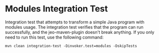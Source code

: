 # Modules Integration Test

Integration test that attempts to transform a simple Java program with
modules usage.
The integration test verifies that the program can run successfully, and the
jeo-maven-plugin doesn't break anything.
If you only need to run this test, use the following command:

```shell
mvn clean integration-test -Dinvoker.test=modules -DskipTests
```

